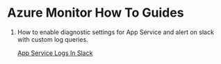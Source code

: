 # Azure Monitor How To Guides

1. How to enable diagnostic settings for App Service and alert on slack with custom log queries.

    [App Service Logs In Slack](AppServiceLogsInSlack.md)